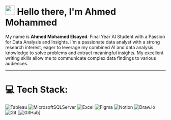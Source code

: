 # <img src="https://media.giphy.com/media/hvRJCLFzcasrR4ia7z/giphy.gif" width="30px"> Hello there, I'm Ahmed Mohammed
My name is **Ahmed Mohamed Elsayed**. Final Year AI Student with a Passion for Data Analysis and Insights.
I'm a passionate data analyst with a strong research interest, eager to leverage my combined AI and data analysis knowledge to solve problems and extract meaningful insights. My excellent writing skills allow me to communicate complex data findings to various audiences.

---

# 💻 Tech Stack:
![Tableau](https://www.svgrepo.com/show/354428/tableau-icon.svg?style=for-the-badge&logo=tableau&logoColor=white)
![MicrosoftSQLServer](https://www.svgrepo.com/show/303229/microsoft-sql-server-logo.svg?style=for-the-badge&logo=microsoft%20sql%20server&logoColor=white)
![Excel](https://www.logo.wine/a/logo/Microsoft_Excel/Microsoft_Excel-Logo.wine.svg?style=for-the-badge&logo=excel&logoColor=white)
![Figma](https://img.shields.io/badge/figma-%23F24E1E.svg?style=for-the-badge&logo=figma&logoColor=white)
![Notion](https://img.shields.io/badge/Notion-%23000000.svg?style=for-the-badge&logo=notion&logoColor=white)
![Draw.io](https://upload.wikimedia.org/wikipedia/commons/thumb/3/3e/Diagrams.net_Logo.svg/768px-Diagrams.net_Logo.svg.png?style=for-the-badge&logo=draw.io&logoColor=white)
![Git](https://upload.wikimedia.org/wikipedia/commons/thumb/3/3f/Git_icon.svg/146px-Git_icon.svg.png?20220905010122?style=for-the-badge&logo=git&logoColor=orange)
[![GitHub](https://en.m.wikipedia.org/wiki/File:Octicons-mark-github.svg?style=for-the-badge&logo=github&logoColor=white)]
